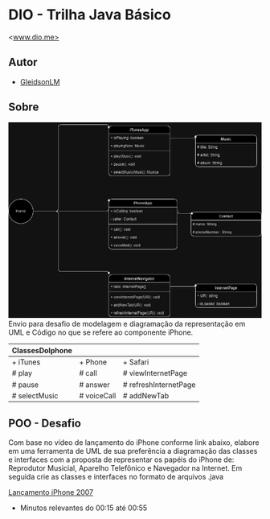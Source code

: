 # DIO - Trilha Java Básico

<www.dio.me>

## Autor

- [GleidsonLM](https://github.com/gleidson)

## Sobre

![alt text](./assets/DiagramacaoClassesIphone.drawio.png "UML Diagram")
Envio para desafio de modelagem e diagramação da representação em UML e Código no que se refere ao componente iPhone.

| ClassesDoIphone |||
| - | - | - |
| + iTunes | + Phone | + Safari |
| # play | # call | # viewInternetPage |
| # pause | # answer | # refreshInternetPage |
| # selectMusic | # voiceCall | # addNewTab |

## POO - Desafio

Com base no vídeo de lançamento do iPhone conforme link abaixo, elabore em uma ferramenta de UML de sua preferência a diagramação das classes e interfaces com a proposta de representar os papéis do iPhone de: Reprodutor Musicial,  Aparelho Telefônico e Navegador na Internet. Em seguida crie as classes e interfaces no formato de arquivos .java

[Lançamento iPhone 2007](https://www.youtube.com/watch?v=9ou608QQRq8)

- Minutos relevantes do 00:15 até 00:55
